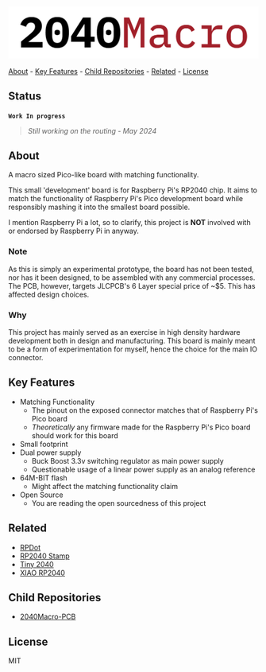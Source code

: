 <!-- PROJECT: PMPi -->
<!-- TITLE: PMPi -->
<!-- FONT: IBM Plex -->
<!-- KEYWORDS: Controller, Raspberry Pi Pico W, Embedded, Hardware, Firmware -->
<!-- LANGUAGES: C, C++, Python -->
<!-- TECHNOLOGY: Mongoose Embedded Web Server, RESTful API, Altium -->
<!-- STATUS: Work In Progress -->

![PMPi-Logo](<images/2040Macro.png>)

[About](#about) - [Key Features](#key-features) - [Child Repositories](#child-repositories) - [Related](#related) - [License](#license)

## Status

**`Work In progress`**
> *Still working on the routing - May 2024*

## About
<!-- DESCRIPTION START -->

A macro sized Pico-like board with matching functionality.

This small 'development' board is for Raspberry Pi's RP2040 chip. It aims to match the functionality of Raspberry Pi's Pico development board while responsibly mashing it into the smallest board possible.

<!-- DESCRIPTION END -->

I mention Raspberry Pi a lot, so to clarify, this project is **NOT** involved with or endorsed by Raspberry Pi in anyway.

### Note

As this is simply an experimental prototype, the board has not been tested, nor has it been designed, to be assembled with any commercial processes. The PCB, however, targets JLCPCB's 6 Layer special price of ~$5. This has affected design choices.

### Why

This project has mainly served as an exercise in high density hardware development both in design and manufacturing. This board is mainly meant to be a form of experimentation for myself, hence the choice for the main IO connector.

## Key Features

- Matching Functionality
  - The pinout on the exposed connector matches that of Raspberry Pi's Pico board
  - *Theoretically* any firmware made for the Raspberry Pi's Pico board should work for this board
- Small footprint <!-- TODO: Exact dimensions here -->
- Dual power supply
  - Buck Boost 3.3v switching regulator as main power supply
  - Questionable usage of a linear power supply as an analog reference
- 64M-BIT flash
  - Might affect the matching functionality claim
- Open Source
  - You are reading the open sourcedness of this project

<!-- ## Mechanical -->

<!-- case construction and mounting -->

<!-- ## Electrical -->

<!-- schematics and routing -->

<!-- ## Firmware -->

<!-- programming the Pico W and the Web UI -->

## Related

- [RPDot](https://hackaday.io/project/192519-rpdot)
- [RP2040 Stamp](https://www.solder.party/docs/rp2040-stamp/)
- [Tiny 2040](https://shop.pimoroni.com/products/tiny-2040?variant=39560012234835)
- [XIAO RP2040](https://www.seeedstudio.com/XIAO-RP2040-v1-0-p-5026.html)

## Child Repositories

- [2040Macro-PCB](https://github.com/LeHuman/2040Macro-PCB)

## License

MIT
